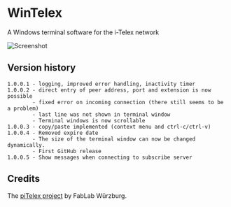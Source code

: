 # WinTelex
A Windows terminal software for the i-Telex network

![Screenshot](https://github.com/detlefgerhardt/WinTelex/blob/master/WinTelexScreen.png)

## Version history

```
1.0.0.1 - logging, improved error handling, inactivity timer
1.0.0.2 - direct entry of peer address, port and extension is now possible
        - fixed error on incoming connection (there still seems to be a problem)
        - last line was not shown in terminal window
        - Terminal windows is now scrollable
1.0.0.3 - copy/paste implemented (context menu and ctrl-c/ctrl-v)
1.0.0.4 - Removed expire date
        - The size of the terminal window can now be changed dynamically.
        - First GitHub release
1.0.0.5 - Show messages when connecting to subscribe server
```

## Credits

The [piTelex project](https://github.com/fablab-wue/piTelex) by FabLab Würzburg.
